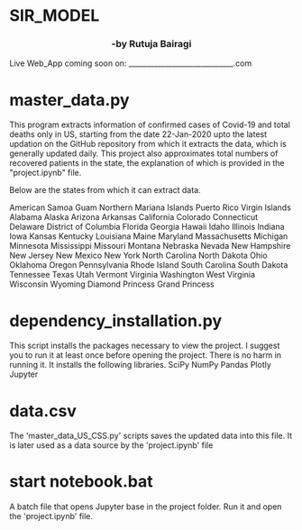 # SIR_MODEL

### <div align = "center"> -by Rutuja Bairagi </div>
Live Web_App coming soon on: _____________________________.com

# master_data.py

This program extracts information of confirmed cases of Covid-19 and total deaths only in US, starting from the date 22-Jan-2020
upto the latest updation on the GitHub repository from which it extracts the data, which is generally updated daily. This project
also approximates total numbers of recovered patients in the state, the explanation of which is provided in the "project.ipynb" file.

Below are the states from which it can extract data.

American Samoa
Guam
Northern Mariana Islands
Puerto Rico
Virgin Islands
Alabama
Alaska
Arizona
Arkansas
California
Colorado
Connecticut
Delaware
District of Columbia
Florida
Georgia
Hawaii
Idaho
Illinois
Indiana
Iowa
Kansas
Kentucky
Louisiana
Maine
Maryland
Massachusetts
Michigan
Minnesota
Mississippi
Missouri
Montana
Nebraska
Nevada
New Hampshire
New Jersey
New Mexico
New York
North Carolina
North Dakota
Ohio
Oklahoma
Oregon
Pennsylvania
Rhode Island
South Carolina
South Dakota
Tennessee
Texas
Utah
Vermont
Virginia
Washington
West Virginia
Wisconsin
Wyoming
Diamond Princess
Grand Princess

# dependency_installation.py

This script installs the packages necessary to view the project. I suggest you to run it at least once before opening
the project. There is no harm in running it. It installs the following libraries.
SciPy
NumPy
Pandas
Plotly
Jupyter

# data.csv

The 'master_data_US_CSS.py' scripts saves the updated data into this file. It is later used as a data source by the 'project.ipynb' file

# start notebook.bat

A batch file that opens Jupyter base in the project folder. Run it and open the 'project.ipynb' file.
